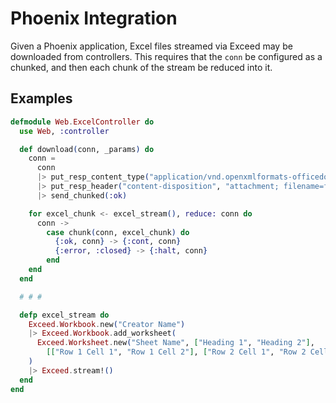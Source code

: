 # Phoenix Integration

Given a Phoenix application, Excel files streamed via Exceed may be downloaded from controllers.
This requires that the `conn` be configured as a chunked, and then each chunk of the stream be
reduced into it.

## Examples

``` elixir
defmodule Web.ExcelController do
  use Web, :controller

  def download(conn, _params) do
    conn =
      conn
      |> put_resp_content_type("application/vnd.openxmlformats-officedocument.spreadsheetml.sheet")
      |> put_resp_header("content-disposition", "attachment; filename=file.xlsx")
      |> send_chunked(:ok)

    for excel_chunk <- excel_stream(), reduce: conn do
      conn ->
        case chunk(conn, excel_chunk) do
          {:ok, conn} -> {:cont, conn}
          {:error, :closed} -> {:halt, conn}
        end
    end
  end

  # # #

  defp excel_stream do
    Exceed.Workbook.new("Creator Name")
    |> Exceed.Workbook.add_worksheet(
      Exceed.Worksheet.new("Sheet Name", ["Heading 1", "Heading 2"],
        [["Row 1 Cell 1", "Row 1 Cell 2"], ["Row 2 Cell 1", "Row 2 Cell 2"]])
    )
    |> Exceed.stream!()
  end
end
```
